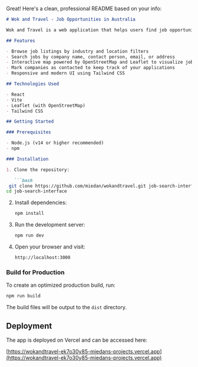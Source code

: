 Great! Here's a clean, professional README based on your info:

````markdown
# Wok and Travel - Job Opportunities in Australia

Wok and Travel is a web application that helps users find job opportunities across different parts of Australia. The platform provides an intuitive interface to browse available positions and view their locations on an interactive map.

## Features

- Browse job listings by industry and location filters
- Search jobs by company name, contact person, email, or address
- Interactive map powered by OpenStreetMap and Leaflet to visualize job locations
- Mark companies as contacted to keep track of your applications
- Responsive and modern UI using Tailwind CSS

## Technologies Used

- React
- Vite
- Leaflet (with OpenStreetMap)
- Tailwind CSS

## Getting Started

### Prerequisites

- Node.js (v14 or higher recommended)
- npm

### Installation

1. Clone the repository:

   ```bash
 git clone https://github.com/miedan/wokandtravel.git job-search-interface
cd job-search-interface

````

2. Install dependencies:

   ```bash
   npm install
   ```

3. Run the development server:

   ```bash
   npm run dev
   ```

4. Open your browser and visit:

   ```
   http://localhost:3000
   ```

### Build for Production

To create an optimized production build, run:

```bash
npm run build
```

The build files will be output to the `dist` directory.

## Deployment

The app is deployed on Vercel and can be accessed here:

[https://wokandtravel-ek7o30y85-miedans-projects.vercel.app](https://wokandtravel-ek7o30y85-miedans-projects.vercel.app)

